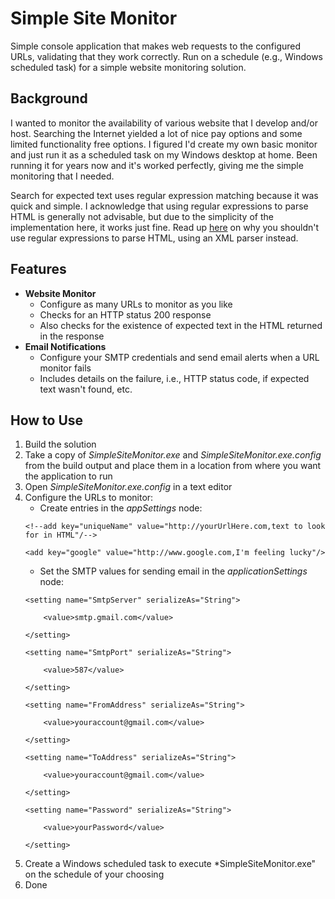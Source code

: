 Simple Site Monitor
========================

Simple console application that makes web requests to the configured URLs, validating that they work correctly. Run on a schedule (e.g., Windows scheduled task) for a simple website monitoring solution. 

Background
---------------------
I wanted to monitor the availability of various website that I develop and/or host. Searching the Internet yielded a lot of nice pay options and some limited functionality free options. I figured I'd create my own basic monitor and just run it as a scheduled task on my Windows desktop at home. Been running it for years now and it's worked perfectly, giving me the simple monitoring that I needed. 

Search for expected text uses regular expression matching because it was quick and simple. I acknowledge that using regular expressions to parse HTML is generally not advisable, but due to the simplicity of the implementation here, it works just fine. Read up [here](http://stackoverflow.com/questions/1732348/regex-match-open-tags-except-xhtml-self-contained-tags) on why you shouldn't use regular expressions to parse HTML, using an XML parser instead. 

Features
---------------------

* **Website Monitor**
	* Configure as many URLs to monitor as you like
	* Checks for an HTTP status 200 response
	* Also checks for the existence of expected text in the HTML returned in the response
* **Email Notifications**
	* Configure your SMTP credentials and send email alerts when a URL monitor fails
	* Includes details on the failure, i.e., HTTP status code, if expected text wasn't found, etc.

How to Use
---------------------	

1. Build the solution
2. Take a copy of *SimpleSiteMonitor.exe* and *SimpleSiteMonitor.exe.config* from the build output and place them in a location from where you want the application to run
3. Open *SimpleSiteMonitor.exe.config* in a text editor
4. Configure the URLs to monitor:
	- Create entries in the *appSettings* node:
	```
	<!--add key="uniqueName" value="http://yourUrlHere.com,text to look for in HTML"/-->
	```
	```
	<add key="google" value="http://www.google.com,I'm feeling lucky"/>
	```
	- Set the SMTP values for sending email in the *applicationSettings* node:
	```
	<setting name="SmtpServer" serializeAs="String">
	```
	```
		<value>smtp.gmail.com</value>
	```
	```
	</setting>
	```
	```
	<setting name="SmtpPort" serializeAs="String">
	```
	```
		<value>587</value>
	```
	```
	</setting>
	```
	```
	<setting name="FromAddress" serializeAs="String">
	```
	```
		<value>youraccount@gmail.com</value>
	```
	```
	</setting>
	```
	```
	<setting name="ToAddress" serializeAs="String">
	```
	```
		<value>youraccount@gmail.com</value>
	```
	```
	</setting>
	```
	```
	<setting name="Password" serializeAs="String">
	```
	```
		<value>yourPassword</value>
	```
	```
	</setting>
	```
5. Create a Windows scheduled task to execute *SimpleSiteMonitor.exe" on the schedule of your choosing
6. Done